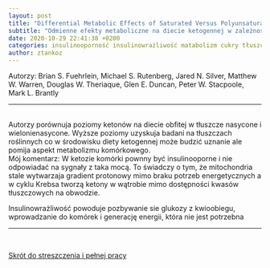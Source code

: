 ```yaml
---
layout: post
title: "Differential Metabolic Effects of Saturated Versus Polyunsaturated Fats in Ketogenic Diets"
subtitle: "Odmienne efekty metaboliczne na diecie ketogennej w zależności od rodzaju tłuszczu"
date: 2020-10-29 22:41:38 +0200
categories: insulinooporność insulinowrażliwość matabolizm cukry tłuszcze dieta
author: ztankoz
---
```


Autorzy: Brian S. Fuehrlein, Michael S. Rutenberg, Jared N. Silver, Matthew W. Warren, Douglas W. Theriaque, Glen E. Duncan, Peter W. Stacpoole, Mark L. Brantly

<hr>
<br>
Autorzy porównuja poziomy ketonów na diecie obfitej w tłuszcze nasycone i wielonienasycone. Wyższe poziomy uzyskuja badani na tłuszczach roślinnych co w środowisku diety ketogennej może budzić uznanie ale pomija aspekt metabolizmu komórkowego.

<br>
Mój komentarz:
W ketozie komórki pownny być insulinooporne i nie odpowiadać na sygnały z taka mocą. To świadczy o tym, że mitochondria stale wytwarzaja gradient protonowy mimo braku potrzeb energetycznych a w cyklu Krebsa tworzą ketony w wątrobie mimo dostępności kwasów tłuszczowych na obwodzie.

Insulinowrażliwość powoduje pozbywanie sie glukozy z kwioobiegu, wprowadzanie do komórek i generację energii, która nie jest potrzebna

<hr>
<br>

[Skrót do streszczenia i pełnej pracy](https://watermark.silverchair.com/jcem1641.pdf?token=AQECAHi208BE49Ooan9kkhW_Ercy7Dm3ZL_9Cf3qfKAc485ysgAAAqUwggKhBgkqhkiG9w0BBwagggKSMIICjgIBADCCAocGCSqGSIb3DQEHATAeBglghkgBZQMEAS4wEQQMtIFTKeytWjdQCsBjAgEQgIICWGDUw5Nq7Jf0KUCsxw0owh0vBWaax5TZXkTLWinA0hPAMKYuo-rLeYTrWOwu7xoIrUhnOAt3O37aMIB79cIQyAr36ue6F3lBEEF2OXKwUn93vsvgK8qEh-eIQwGOXCdrcWlWWZF2x4Skr1O2wPmvr8yBeibbj4JwYz_Ouys7Qa70_FeRxrXc-4Bji0PnAM2y-FeGuKqHAUjmGmFf9FIH5jMdvnjzw9VN4jE3u7U2iPgZ414KPRMHNYz5DVj-cgoQJ_igRjK4sNrQamJKXj0EbA7dReLfRotvvIZwfUFLloIlA300tOScC3ms2ftAIukHxDVpy6_75LmQYSoUTPy3Y22E8QiVB7W4qHoNDEs4Y3TU3t6p_deyvo9Ihhji5k61kSK4WckNNWlsBOFkc6XSu2xTXjBCvL1OpFJ5uQGrElU-H6CeJHPjIpnEx5Bq6sso8F2uhh3NnD_NWW1_zcmvK6GtpXQNo-LwX1vzoq9KHRQni9hEzRc5tuiu6b1sUM0tGfn1sn5Sr9tGyMypLR_I_1MGcgIVJ0grfJ0l0nsF9OXKm5NdGnoPcK9y9cSkH2GzZUjP3nCUwsyg1LFPCM7_XPHOXPT9YpS--QmwVIyYfXccH3q5HkKv1v5_f_vj5WO7AlZe-74OC16zIKuCE2k4tvUB6lOKQ7WQWzyOBjExz8gbxmZojJeZa0cTNOxfiK-IhmTa_8N6zDWU3vkZK6CRp6xCyZFJXh8d7bC9qllqeMApm0opy6As7ER8z0FXfNnCwGzFeBIhMH87wZ52t5cBSCYP7bLlqJcMmw)
